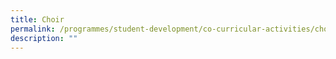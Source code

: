 ```yaml
---
title: Choir
permalink: /programmes/student-development/co-curricular-activities/choir/
description: ""
---
```

